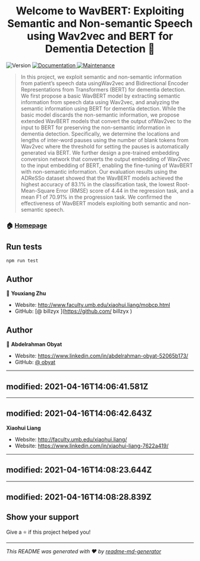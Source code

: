<h1 align="center">Welcome to WavBERT: Exploiting Semantic and Non-semantic Speech using Wav2vec and BERT for Dementia Detection 👋</h1>
<p>
  <img alt="Version" src="https://img.shields.io/badge/version-1.0.0-blue.svg?cacheSeconds=2592000" />
  <a href="http://www.homepages.ed.ac.uk/sluzfil/ADReSSo-2021/" target="_blank">
    <img alt="Documentation" src="https://img.shields.io/badge/documentation-yes-brightgreen.svg" />
  </a>
  <a href="https://github.com/kefranabg/readme-md-generator/graphs/commit-activity" target="_blank">
    <img alt="Maintenance" src="https://img.shields.io/badge/Maintained%3F-yes-green.svg" />
  </a>
</p>

> In this project, we exploit semantic and non-semantic information from patient’s speech data usingWav2vec and Bidirectional Encoder Representations from Transformers (BERT) for dementia detection. We first propose a basic WavBERT model by extracting semantic information from speech data using Wav2vec, and analyzing the semantic information using BERT for dementia detection. While the basic model discards the non-semantic information, we propose extended WavBERT models that convert the output ofWav2vec to the input to BERT for preserving the non-semantic information in dementia detection. Specifically, we determine the locations and lengths of inter-word pauses using the number of blank tokens from Wav2vec where the threshold for setting the pauses is automatically generated via BERT. We further design a pre-trained embedding conversion network that converts the output embedding of Wav2vec to the input embedding of BERT, enabling the fine-tuning of WavBERT with non-semantic information. Our evaluation results using the ADReSSo dataset showed that the WavBERT models achieved the highest accuracy of 83.1% in the classification task, the lowest Root-Mean-Square Error (RMSE) score of 4.44 in the regression task, and a mean F1 of 70.91% in the progression task. We confirmed the effectiveness of WavBERT models exploiting both semantic and non-semantic speech.

### 🏠 [Homepage](https://github.com/billzyx/wav2vec)

## Run tests

```sh
npm run test
```

## Author

👤 **Youxiang Zhu**

* Website: http://www.faculty.umb.edu/xiaohui.liang/mobcp.html
* GitHub: [@ billzyx ](https://github.com/ billzyx )

## Author

👤 **Abdelrahman Obyat**

* Website: https://www.linkedin.com/in/abdelrahman-obyat-52065b173/
* GitHub: [@ obyat ](https://github.com/obyat)
---
modified: 2021-04-16T14:06:41.581Z
---
---
modified: 2021-04-16T14:06:42.643Z
---
**Xiaohui Liang**

* Website: http://faculty.umb.edu/xiaohui.liang/
* Website: https://www.linkedin.com/in/xiaohui-liang-7622a419/
---
modified: 2021-04-16T14:08:23.644Z
---
---
modified: 2021-04-16T14:08:28.839Z
---

## Show your support

Give a ⭐️ if this project helped you!

***
_This README was generated with ❤️ by [readme-md-generator](https://github.com/kefranabg/readme-md-generator)_